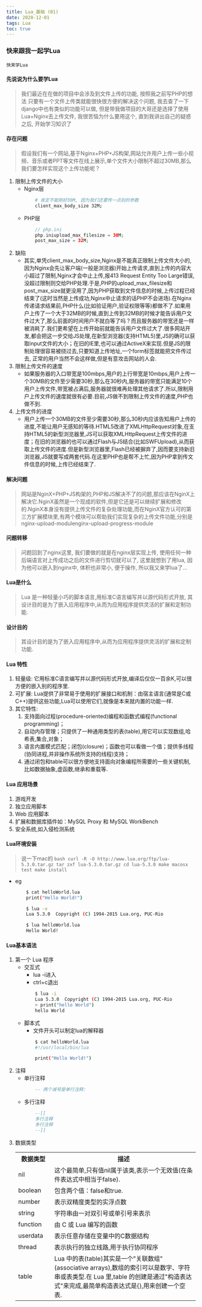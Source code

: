 ```yaml
---
title: Lua_基础 (01)
date: 2020-12-01
tags: Lua
toc: true
---
```


### 快来跟我一起学Lua
    快来学Lua

<!-- more -->

#### 先说说为什么要学Lua
> 我们最近在在做的项目中会涉及到文件上传的功能, 按照我之前写PHP的想法 只要有一个文件上传类就能很快很方便的解决这个问题, 我去查了一下django中也有类似的功能可以做, 但是带我做项目的大哥还是选择了使用Lua+Nginx去上传文件, 我很苦恼为什么要用这个, 直到我讲出自己的疑惑之后, 开始学习知识了

#### 存在问题
> 假设我们有一个网站,基于Nginx+PHP+JS构架,网站允许用户上传一些小视频、音乐或者PPT等文件在线上展示,单个文件大小限制不超过30MB,那么我们要怎样实现这个上传功能呢？
1. 限制上传文件的大小
    * Nginx层
        ```bash
            # 肯定不能刚好30M, 因为我们还要传一点别的参数
            client_max_body_size 32M;
        ```
    * PHP层
        ```php
            // php.ini
            php.iniupload_max_filesize = 30M;
            post_max_size = 32M;
        ```
2. 缺陷
    * 其实,单凭client_max_body_size,Nginx是不能真正限制上传文件大小的,因为Nginx会先让客户端(一般是浏览器)开始上传请求,直到上传的内容大小超过了限制,Nginx才会中止上传,报413 Request Entity Too Large错误,没超过限制则交给PHP处理.于是,PHP的upload_max_filesize和post_max_size就更没用了,因为PHP获取到文件信息的时候,上传过程已经结束了(这时当然是上传成功,Nginx中止请求的话PHP不会进场).在Nginx传递请求结果前,PHP什么(比如验证用户,验证权限等等)都做不了.如果用户上传了一个大于32MB的时候,直到上传到32MB的时候才能告诉用户文件过大了,那么前面的时间用户不就白等了吗？而且服务器的带宽还是一样被消耗了.我们更希望在上传开始前就能告诉用户文件过大了.很多网站开发,都会把这一步交给JS处理,在新型浏览器(支持HTML5)里,JS的确可以获取input文件的大小；在旧的IE里,也可以通过ActiveX来实现.但是JS的限制处理很容易被绕过去,只要知道上传地址,一个form标签就能把文件传过去, 正常的用户当然不会这样做,但是有意攻击网站的人会.
3. 限制上传文件的速度
    * 如果服务器的入口带宽是100mbps,用户的上行带宽是10mbps,用户上传一个30MB的文件至少需要30秒,那么在30秒内,服务器的带宽只能满足10个用户上传文件,带宽被占满后,服务器就很难再处理其他请求了.所以,限制用户上传文件的速度就很有必要.目前,JS做不到限制上传文件的速度,PHP也做不到.
4. 上传文件的进度
    * 用户上传一个30MB的文件至少需要30秒,那么30秒内应该告知用户上传的进度,不能让用户无感知的等待.HTML5改进了XMLHttpRequest对象,在支持HTML5的新型浏览器里,JS可以获取XMLHttpRequest上传文件的进度；在旧的浏览器的也可以通过Flash与JS结合(比如SWFUpload),从而获取上传文件的进度.但是新型浏览器里,Flash已经被摒弃了,因而要支持新旧浏览器,JS就要写成两套代码.在这里PHP也是帮不上忙,因为PHP拿到传文件信息的时候,上传已经结束了.

#### 解决问题
> 网站是NginX+PHP+JS构架的,PHP和JS解决不了的问题,那应该在NginX上解决它.NginX虽然是一个现成的软件,但是它还是可以继续扩展和修改的.NginX本身没有提供上传文件的复杂处理功能,而在NginX官方认可的第三方扩展模块里,有两个模块可以帮助我们实现复杂的上传文件功能,分别是nginx-upload-modulenginx-upload-progress-module

#### 问题转移
> 问题回到了nginx这里, 我们要做的就是在nginx层实现上传, 使用任何一种后端语言对上传成功之后的文件进行剪切就可以了, 这里就想到了用lua, 因为他可以嵌入到nginx中, 体积也非常小, 便于操作, 所以我又来学lua了...

#### Lua是什么
> Lua 是一种轻量小巧的脚本语言,用标准C语言编写并以源代码形式开放, 其设计目的是为了嵌入应用程序中,从而为应用程序提供灵活的扩展和定制功能.

#### 设计目的
> 其设计目的是为了嵌入应用程序中,从而为应用程序提供灵活的扩展和定制功能.

#### Lua 特性
1. 轻量级: 它用标准C语言编写并以源代码形式开放,编译后仅仅一百余K,可以很方便的嵌入别的程序里.
2. 可扩展: Lua提供了非常易于使用的扩展接口和机制：由宿主语言(通常是C或C++)提供这些功能,Lua可以使用它们,就像是本来就内置的功能一样.
3. 其它特性:
    1. 支持面向过程(procedure-oriented)编程和函数式编程(functional programming)；
    2. 自动内存管理；只提供了一种通用类型的表(table),用它可以实现数组,哈希表,集合,对象；
    3. 语言内置模式匹配；闭包(closure)；函数也可以看做一个值；提供多线程(协同进程,并非操作系统所支持的线程)支持；
    4. 通过闭包和table可以很方便地支持面向对象编程所需要的一些关键机制,比如数据抽象,虚函数,继承和重载等.

#### Lua 应用场景
1. 游戏开发
2. 独立应用脚本
3. Web 应用脚本
4. 扩展和数据库插件如：MySQL Proxy 和 MySQL WorkBench
5. 安全系统,如入侵检测系统

#### Lua环境安装
> 说一下mac的
    ```bash
        curl -R -O http://www.lua.org/ftp/lua-5.3.0.tar.gz
        tar zxf lua-5.3.0.tar.gz
        cd lua-5.3.0
        make macosx test
        make install
    ```
- eg
    ```bash
        $ cat helloWorld.lua 
        print("Hello World!")

        $ lua -v
        Lua 5.3.0  Copyright (C) 1994-2015 Lua.org, PUC-Rio

        $ lua helloWorld.lua
        Hello World!
    ```

#### Lua基本语法
1. 第一个 Lua 程序
    * 交互式
        * lua -i进入
        * ctrl+c退出
        ```bash
            $ lua -i 
            Lua 5.3.0  Copyright (C) 1994-2015 Lua.org, PUC-Rio
            > print("hello World")
            hello World
        ```
    * 脚本式
        * 文件开头可以制定lua的解释器
        ```bash
            $ cat helloWorld.lua
            #!/usr/local/bin/lua

            print("Hello World!")
        ```
2. 注释
    * 单行注释
        ```lua
            -- 两个减号是单行注释:
        ```
    * 多行注释
        ```lua
            --[[
            多行注释
            多行注释
            --]]
        ```
3. 数据类型
    <table class="reference"><tbody><tr><th style="width:20%">数据类型</th><th>描述</th></tr><tr><td>nil</td><td>这个最简单,只有值nil属于该类,表示一个无效值(在条件表达式中相当于false).</td></tr><tr><td>boolean</td><td>包含两个值：false和true.</td></tr><tr><td>number</td><td>表示双精度类型的实浮点数</td></tr><tr><td>string</td><td>字符串由一对双引号或单引号来表示</td></tr><tr><td>function</td><td>由 C 或 Lua 编写的函数</td></tr><tr><td>userdata</td><td>表示任意存储在变量中的C数据结构</td></tr><tr><td>thread</td><td>表示执行的独立线路,用于执行协同程序</td></tr><tr><td>table</td><td> Lua 中的表(table)其实是一个"关联数组"(associative arrays),数组的索引可以是数字、字符串或表类型.在 Lua 里,table 的创建是通过"构造表达式"来完成,最简单构造表达式是{},用来创建一个空表.</td></tr></tbody></table>


